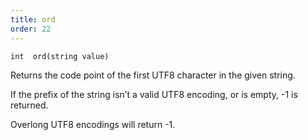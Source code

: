 ```yaml
---
title: ord
order: 22
---
```

`int  ord(string value)`

Returns the code point of the first UTF8 character in the given string.

If the prefix of the string isn’t a valid UTF8 encoding, or is empty, -1 is returned.

Overlong UTF8 encodings will return -1.
